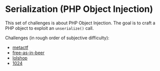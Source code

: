 # Serialization (PHP Object Injection)

This set of challenges is about PHP Object Injection. The goal is to craft a PHP object to exploit an `unserialize()` call.

Challenges (in rough order of subjective difficulty):

- [metactf](./metactf/)
- [free-as-in-beer](./free-as-in-beer/)
- [lolshop](./lolshop/)
- [1024](./1024/)
